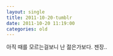 ```yaml
---
layout: single
title: 2011-10-20-tumblr
date: 2011-10-20 11:19:00
categories: old
---
```

아직 때를 모르는걸보니 난 젊은가보다. 젠장..

